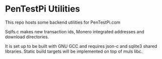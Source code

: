 # PenTestPi Utilities


This repo hosts some backend utilities for PenTestPi.com

Sqlfs.c makes new transaction ids, Monero integrated addresses and download directories.

It is set up to be built with GNU GCC and requires json-c and sqlite3 shared libraries. Static build targets will be implemented on top of muls libc.
